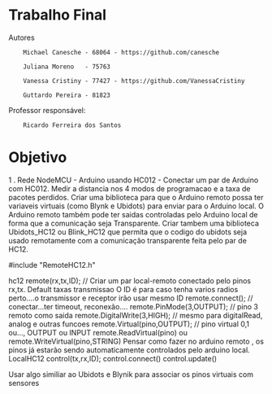 # Trabalho Final 
    
Autores

        Michael Canesche - 68064 - https://github.com/canesche
         
        Juliana Moreno   - 75763
         
        Vanessa Cristiny - 77427 - https://github.com/VanessaCristiny
         
        Guttardo Pereira - 81823

Professor responsável: 
         
        Ricardo Ferreira dos Santos

# Objetivo

1 . Rede NodeMCU - Arduino usando HC012 - Conectar um par de Arduino com HC012. Medir a distancia nos 4 modos de programacao e a taxa de pacotes perdidos. Criar uma biblioteca para que o Arduino remoto possa ter variaveis virtuais (como Blynk e Ubidots) para enviar para o Arduino local. O Arduino remoto também pode ter saidas controladas pelo Arduino local de forma que a comunicação seja Transparente. Criar tambem uma biblioteca Ubidots_HC12 ou Blink_HC12 que permita que o codigo do ubidots seja usado remotamente com a comunicação transparente feita pelo par de HC12.

#include "RemoteHC12.h"

hc12 remote(rx,tx,ID); // Criar um par local-remoto conectado pelo pinos rx,tx. Default taxas transmissao O ID é para caso tenha varios radios perto....o transmissor e receptor irão usar mesmo ID
remote.connect(); // conectar...ter timeout, reconexão....
remote.PinMode(3,OUTPUT); // pino 3 remoto como saida
remote.DigitalWrite(3,HIGH); // mesmo para digitalRead, analog e outras funcoes
remote.Virtual(pino,OUTPUT); // pino virtual 0,1 ou..., OUTPUT ou INPUT
remote.ReadVirtual(pino) ou remote.WriteVirtual(pino,STRING)
Pensar como fazer no arduino remoto , os pinos já estarão sendo automaticamente controlados pelo arduino local.
LocalHC12 control(tx,rx,ID);
control.connect()
control.update()

Usar algo similiar ao Ubidots e Blynik para associar os pinos virtuais com sensores